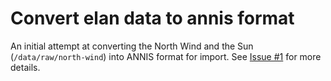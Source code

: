 # Convert elan data to annis format

An initial attempt at converting the North Wind and the Sun (`/data/raw/north-wind`) into ANNIS format for import. See [Issue #1](https://github.com/fauxneticien/corpling-tests/issues/1) for more details.
